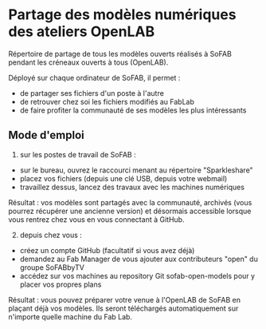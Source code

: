 # Partage des modèles numériques des ateliers OpenLAB

Répertoire de partage de tous les modèles ouverts réalisés à SoFAB pendant les créneaux ouverts à tous (OpenLAB).

Déployé sur chaque ordinateur de SoFAB, il permet :

- de partager ses fichiers d'un poste à l'autre
- de retrouver chez soi les fichiers modifiés au FabLab
- de faire profiter la communauté de ses modèles les plus intéressants


## Mode d'emploi

1) sur les postes de travail de SoFAB : 

- sur le bureau, ouvrez le raccourci menant au répertoire "Sparkleshare"
- placez vos fichiers (depuis une clé USB, depuis votre webmail)
- travaillez dessus, lancez des travaux avec les machines numériques

Résultat : vos modèles sont partagés avec la communauté, archivés (vous pourrez récupérer une ancienne version) et désormais accessible lorsque vous rentrez chez vous en vous connectant à GitHub.


2) depuis chez vous :

- créez un compte GitHub (facultatif si vous avez déjà)
- demandez au Fab Manager de vous ajouter aux contributeurs "open" du groupe SoFABbyTV
- accédez sur vos machines au repository Git sofab-open-models pour y placer vos propres plans

Résultat : vous pouvez préparer votre venue à l'OpenLAB de SoFAB en plaçant déjà vos modèles. Ils seront téléchargés automatiquement sur n'importe quelle machine du Fab Lab.


